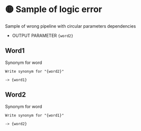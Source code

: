 # 🟡 Sample of logic error

Sample of wrong pipeline with circular parameters dependencies

-   OUTPUT PARAMETER `{word2}`

## Word1

Synonym for word

```text
Write synonym for "{word2}"
```

`-> {word1}`

## Word2

Synonym for word

```text
Write synonym for "{word1}"
```

`-> {word2}`
